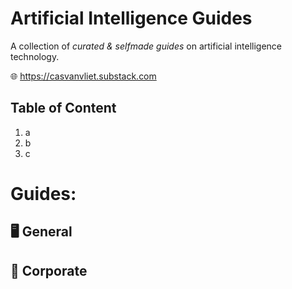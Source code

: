 # Artificial Intelligence Guides

A collection of *curated & selfmade guides* on artificial intelligence technology.

🌐 https://casvanvliet.substack.com

## Table of Content

1. a
2. b
3. c
   
# Guides:
## 🖥️ General
## 👔 Corporate
